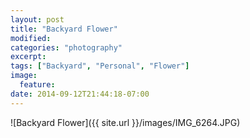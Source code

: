 ```yaml
---
layout: post
title: "Backyard Flower"
modified:
categories: "photography"
excerpt:
tags: ["Backyard", "Personal", "Flower"]
image:
  feature:
date: 2014-09-12T21:44:18-07:00
---
```


![Backyard Flower]({{ site.url }}/images/IMG_6264.JPG)
